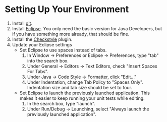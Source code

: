 # Setting Up Your Environment

1. Install [git](https://git-scm.com/downloads).
1. Install [Eclipse](https://www.eclipse.org/downloads/). You only need the basic version for Java Developers, but if you have something more already, that should be fine.
1. Install the [Checkstyle](https://checkstyle.org/eclipse-cs/#!/install) plugin.
1. Update your Eclipse settings
   - Set Eclipse to use spaces instead of tabs.
     1. In Window -> Preferences or Eclipse -> Preferences, type "tab" into the search box.
     1. Under General -> Editors -> Text Editors, check "Insert Spaces For Tabs".
     1. Under Java -> Code Style -> Formatter, click "Edit..."
     1. Under Indentation, change Tab Policy to "Spaces Only". Indentation size and tab size should be set to four.
   - Set Eclipse to launch the previously launched application. This makes it easier to keep running your unit tests while editing.
     1. In the search box, type "launch".
     1. Under Run/Debug -> Launching, select "Always launch the previously launched application".
